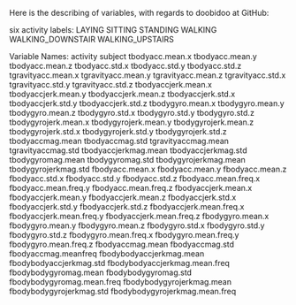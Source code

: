 Here is the describing of variables, with regards to doobidoo at GitHub:

six activity labels:
   LAYING
   SITTING
   STANDING
   WALKING
   WALKING_DOWNSTAIR
   WALKING_UPSTAIRS

Variable Names:
activity
subject
tbodyacc.mean.x
tbodyacc.mean.y
tbodyacc.mean.z
tbodyacc.std.x
tbodyacc.std.y
tbodyacc.std.z
tgravityacc.mean.x
tgravityacc.mean.y
tgravityacc.mean.z
tgravityacc.std.x
tgravityacc.std.y
tgravityacc.std.z
tbodyaccjerk.mean.x
tbodyaccjerk.mean.y
tbodyaccjerk.mean.z
tbodyaccjerk.std.x
tbodyaccjerk.std.y
tbodyaccjerk.std.z
tbodygyro.mean.x
tbodygyro.mean.y
tbodygyro.mean.z
tbodygyro.std.x
tbodygyro.std.y
tbodygyro.std.z
tbodygyrojerk.mean.x
tbodygyrojerk.mean.y
tbodygyrojerk.mean.z
tbodygyrojerk.std.x
tbodygyrojerk.std.y
tbodygyrojerk.std.z
tbodyaccmag.mean
tbodyaccmag.std
tgravityaccmag.mean
tgravityaccmag.std
tbodyaccjerkmag.mean
tbodyaccjerkmag.std
tbodygyromag.mean
tbodygyromag.std
tbodygyrojerkmag.mean
tbodygyrojerkmag.std
fbodyacc.mean.x
fbodyacc.mean.y
fbodyacc.mean.z
fbodyacc.std.x
fbodyacc.std.y
fbodyacc.std.z
fbodyacc.mean.freq.x
fbodyacc.mean.freq.y
fbodyacc.mean.freq.z
fbodyaccjerk.mean.x
fbodyaccjerk.mean.y
fbodyaccjerk.mean.z
fbodyaccjerk.std.x
fbodyaccjerk.std.y
fbodyaccjerk.std.z
fbodyaccjerk.mean.freq.x
fbodyaccjerk.mean.freq.y
fbodyaccjerk.mean.freq.z
fbodygyro.mean.x
fbodygyro.mean.y
fbodygyro.mean.z
fbodygyro.std.x
fbodygyro.std.y
fbodygyro.std.z
fbodygyro.mean.freq.x
fbodygyro.mean.freq.y
fbodygyro.mean.freq.z
fbodyaccmag.mean
fbodyaccmag.std
fbodyaccmag.meanfreq
fbodybodyaccjerkmag.mean
fbodybodyaccjerkmag.std
fbodybodyaccjerkmag.mean.freq
fbodybodygyromag.mean
fbodybodygyromag.std
fbodybodygyromag.mean.freq
fbodybodygyrojerkmag.mean
fbodybodygyrojerkmag.std
fbodybodygyrojerkmag.mean.freq
